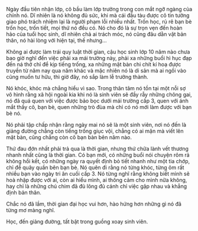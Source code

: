 
Ngày đầu tiên nhận lớp, cô bầu làm lớp trưởng trong con mắt ngỡ ngàng của chính nó. Dĩ nhiên là nó không đủ sức, khi mà cái đầu tàu được cô tin tưởng giao phó trách nhiệm lại là người phạm lỗi nhiều nhất. Trốn học, rủ rê bạn bè trốn học, trốn tiết, mọi thứ nó đều có. Nó cho đó là sự trọn vẹn đến hoàn hảo của tuổi học sinh, dĩ nhiên chả ai trách móc, nó cũng đâu dằn vặt bản thân, nó hài lòng với hiện tại, thế nhưng...

Không ai được làm trái quy luật thời gian, cậu học sinh lớp 10 năm nào chưa bao giờ nghĩ đến việc phải xa mái trường này, phải xa những buổi hì hục đạp đến ná thở chỉ để kịp tiếng trống, xa những mặt bàn chi chít kí hoạ được truyền từ năm nay qua năm khác và mặc nhiên nó là di sản mà ai ngồi vào cũng muốn tư hữu, thì giờ đây, nó sắp làm lễ trưởng thành. 

Nó khóc, khóc mà chẳng hiểu vì sao. Trong thân tâm nó tồn tại một nỗi sợ vô hình rằng xã hội ngoài kia khi nó là sinh viên sẽ đầy rẫy những chông gai, nó đã quá quen với việc được bảo bọc dưới mái trường cấp 3, quen với ánh mắt thầy cô, bạn bè, quen những trò đùa mà chỉ có nó mới làm được với bạn bè nó.

Nó phải tập chấp nhận rằng ngày mai nó sẽ là một sinh viên, nơi nó đến là giảng đường chẳng còn tiếng trống giục vội, chẳng có ai mặn mà viết lên mặt bàn, cũng chẳng còn cô bạn bàn bên năm nào.

Thứ đau đớn nhất phải trả qua là thời gian, nhưng thứ chữa lành vết thương nhanh nhất cũng là thời gian. Có bạn mới, có những buổi nói chuyện rôm rả không hồi kết, có những ngày ra quyết định bỏ tiết nhanh như một tia chớp, chỉ để quây quần bên bạn bè. Nó quên đi rằng nó từng khóc, từng ôm rất nhiều bạn vào ngày tri ân cuối cấp 3. Nó từng nghĩ rằng không biết mình sẽ hoà nhập được với ai, còn ai hiểu mình, ai thông cảm cho mình nữa không, hay chỉ là những chú chim đã đủ lông đủ cánh chỉ việc gặp nhau và khẳng định bản thân.

Chắc nó đã lầm, thời gian đại học vui hơn, hào hứng hơn những gì nó đã từng mơ màng nghĩ. 

Học, đến giảng đường, tất bật trong guồng xoay sinh viên. 
</p>
